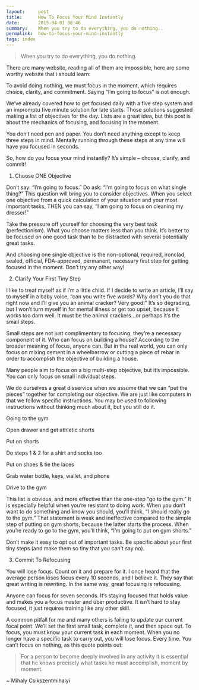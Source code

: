 ```yaml
---
layout:     post
title:      How To Focus Your Mind Instantly
date:       2015-04-01 08:46
summary:    When you try to do everything, you do nothing..
permalink:	how-to-focus-your-mind-instantly
tags: index
---
```


> When you try to do everything, you do nothing.

There are many website, reading all of them are impossible, here are some worthy website  that i should learn:

To avoid doing nothing, we must focus in the moment, which requires choice, clarity, and commitment. Saying “I’m going to focus” is not enough.

We’ve already covered how to get focused daily with a five step system and an impromptu five minute solution for late starts. Those solutions suggested making a list of objectives for the day. Lists are a great idea, but this post is about the mechanics of focusing, and focusing in the moment.

You don’t need pen and paper. You don’t need anything except to keep three steps in mind. Mentally running through these steps at any time will have you focused in seconds.  

So, how do you focus your mind instantly? It’s simple – choose, clarify, and commit!

1. Choose ONE Objective

Don’t say: “I’m going to focus.”
Do ask: “I’m going to focus on what single thing?”
This question will bring you to consider objectives. When you select one objective from a quick calculation of your situation and your most important tasks, THEN you can say, “I am going to focus on cleaning my dresser!”

Take the pressure off yourself for choosing the very best task (perfectionism). What you choose matters less than you think. It’s better to be focused on one good task than to be distracted with several potentially great tasks. 

And choosing one single objective is the non-optional, required, ironclad, sealed, official, FDA-approved, permanent, necessary first step for getting focused in the moment. Don’t try any other way!

2. Clarify Your First Tiny Step

I like to treat myself as if I’m a little child. If I decide to write an article, I’ll say to myself in a baby voice, “can you write five words? Why don’t you do that right now and I’ll give you an animal cracker? Very good!” It’s so degrading, but I won’t turn myself in for mental illness or get too upset, because it works too darn well. It must be the animal crackers…or perhaps it’s the small steps.

Small steps are not just complimentary to focusing, they’re a necessary component of it. Who can focus on building a house? According to the broader meaning of focus, anyone can. But in the real world, you can only focus on mixing cement in a wheelbarrow or cutting a piece of rebar in order to accomplish the objective of building a house.

Many people aim to focus on a big multi-step objective, but it’s impossible. You can only focus on small individual steps.

We do ourselves a great disservice when we assume that we can “put the pieces” together for completing our objective. We are just like computers in that we follow specific instructions. You may be used to following instructions without thinking much about it, but you still do it.

Going to the gym

Open drawer and get athletic shorts

Put on shorts

Do steps 1 & 2 for a shirt and socks too

Put on shoes & tie the laces

Grab water bottle, keys, wallet, and phone

Drive to the gym

This list is obvious, and more effective than the one-step “go to the gym.” It is especially helpful when you’re resistant to doing work. When you don’t want to do something and know you should, you’ll think, “I should really go to the gym.” That statement is weak and ineffective compared to the simple step of putting on gym shorts, because the latter starts the process. When you’re ready to go to the gym, you’ll think, “I’m going to put on gym shorts.”

Don’t make it easy to opt out of important tasks. Be specific about your first tiny steps (and make them so tiny that you can’t say no).

3. Commit To Refocusing

You will lose focus. Count on it and prepare for it. I once heard that the average person loses focus every 10 seconds, and I believe it. They say that great writing is rewriting. In the same way, great focusing is refocusing. 

Anyone can focus for seven seconds. It’s staying focused that holds value and makes you a focus master and über productive. It isn’t hard to stay focused, it just requires training like any other skill.

A common pitfall for me and many others is failing to update our current focal point. We’ll set the first small task, complete it, and then space out. To focus, you must know your current task in each moment. When you no longer have a specific task to carry out, you will lose focus. Every time. You can’t focus on nothing, as this quote points out:

> For a person to become deeply involved in any activity it is essential that he knows precisely what tasks he must accomplish, moment by moment.

~ Mihaly Csikszentmihalyi